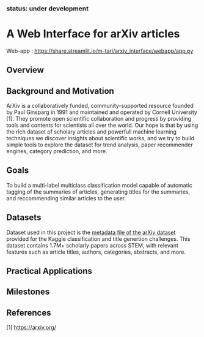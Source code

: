 ### status: under development

# A Web Interface for arXiv articles
Web-app : https://share.streamlit.io/m-tari/arxiv_interface/webapp/app.py
## Overview

## Background and Motivation
ArXiv is a collaboratively funded, community-supported resource founded by Paul Ginsparg in 1991 and maintained and operated by Cornell University [1]. They promote open scientific collaboration and progress by providing tools and contents for scientists all over the world. Our hope is that by using the rich dataset of scholary articles and powerfull machine learning techniques we discover insights about scientific works, and we try to build simple tools to explore the dataset for trend analysis, paper recommender engines, category prediction, and more.

## Goals
To build a multi-label multiclass classification model capable of automatic tagging of the summaries of articles, generating titles for the summaries, and reccommending similar articles to the user.

## Datasets
Dataset used in this project is the [metadata file of the arXiv dataset](https://www.kaggle.com/Cornell-University/arxiv) provided for the Kaggle classification and title genertion challenges. This dataset contains 1.7M+ scholarly papers across STEM, with relevant features such as article titles, authors, categories, abstracts, and more.

## Practical Applications

## Milestones

## References
[1] https://arxiv.org/
